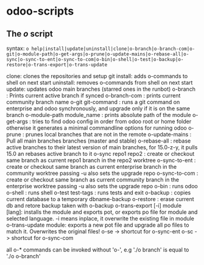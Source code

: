 # odoo-scripts

## The *o* script
syntax: `o help|install|update|uninstall|clone|o-branch|o-branch-com|o-git|o-module-path|o-get-args|o-prune|o-update-mains|o-rebase-all|o-sync|o-sync-to-ent|o-sync-to-com|o-bin|o-shell|o-test|o-backup|o-restore|o-trans-export|o-trans-update`

clone: clones the repositories and setup git
install: adds o-commands to shell on next start
uninstall: removes o-commands from shell on next start
update: updates odoo main branches (starred ones in the runbot)
o-branch : Prints current active branch if synced
o-branch-com : prints current community branch name
o-git git-command : runs a git command on enterprise and odoo synchronously, and upgrade only if it is on the same branch
o-module-path module_name : prints absolute path of the module 
o-get-args : tries to find odoo config in order from odoo root or home folder otherwise it generates a minimal commandline options for running odoo
o-prune : prunes local branches that are not in the remote
o-update-mains : Pull all main branches branches (master and stable)
o-rebase-all : rebase active branches to their latest version of main branches, for 15.0-z-y, it pulls 15.0 an rebases active branch to it
o-sync repo1 repo2 : create or checkout same branch as current repo1 branch in the repo2 worktree
o-sync-to-ent : create or checkout same branch as current enterprise branch in the community worktree passing -u also sets the upgrade repo
o-sync-to-com : create or checkout same branch as current community branch in the enterprise worktree passing -u also sets the upgrade repo
o-bin : runs odoo
o-shell : runs shell
o-test test-tags : runs tests and exit
o-backup : copies current database to a temporary dbname-backup
o-restore : erase current db and retore backup taken with o-backup
o-trans-export [-i] module [lang]: installs the module and exports pot, or exports po file for module and selected language. -i means inplace, it overwrite the existing file in module 
o-trans-update module: exports a new pot file and upgrade all po files to match it. Overwrites the original files!
o-se -> shortcut for o-sync-ent
o-sc -> shortcut for o-sync-com

all o-* commands can be invoked without 'o-', e.g './o branch' is equal to './o o-branch'

